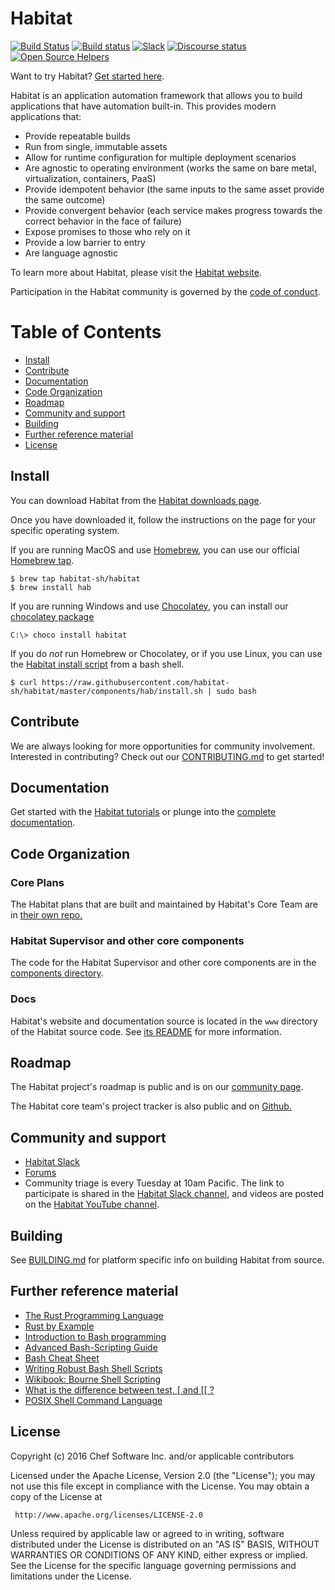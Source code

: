 # Habitat

[![Build Status](https://api.travis-ci.org/habitat-sh/habitat.svg?branch=master)](https://travis-ci.org/habitat-sh/habitat)
[![Build status](https://ci.appveyor.com/api/projects/status/ejn8d6bkhiml16al/branch/master?svg=true)](https://ci.appveyor.com/project/chef/habitat/branch/master)
[![Slack](http://slack.habitat.sh/badge.svg)](http://slack.habitat.sh/)
[![Discourse status](https://img.shields.io/discourse/https/meta.discourse.org/status.svg?style=for-the-badge)](https://forums.habitat.sh)
[![Open Source Helpers](https://www.codetriage.com/habitat-sh/habitat/badges/users.svg)](https://www.codetriage.com/habitat-sh/habitat)

Want to try Habitat? [Get started here](https://www.habitat.sh/learn/).

Habitat is an application automation framework that allows you to build applications that have automation built-in. This provides modern applications that:

* Provide repeatable builds
* Run from single, immutable assets
* Allow for runtime configuration for multiple deployment scenarios
* Are agnostic to operating environment (works the same on bare metal, virtualization, containers, PaaS)
* Provide idempotent behavior (the same inputs to the same asset provide the same outcome)
* Provide convergent behavior (each service makes progress towards the correct behavior in the face of failure)
* Expose promises to those who rely on it
* Provide a low barrier to entry
* Are language agnostic

To learn more about Habitat, please visit the [Habitat website](https://www.habitat.sh).

Participation in the Habitat community is governed by the [code of conduct](https://github.com/habitat-sh/habitat/blob/master/CODE_OF_CONDUCT.md).

# Table of Contents
* [Install](#install)
* [Contribute](#contribute)
* [Documentation](#documentation)
* [Code Organization](#repo-organization)
* [Roadmap](#roadmap)
* [Community and support](#community-and-support)
* [Building](#building)
* [Further reference material](#further-reference-material)
* [License](#license)

## Install

You can download Habitat from the [Habitat downloads page](https://www.habitat.sh/docs/install-habitat/).

Once you have downloaded it, follow the instructions on the page for your specific operating system.

If you are running MacOS and use [Homebrew](https://brew.sh), you can use our official [Homebrew tap](https://github.com/habitat-sh/homebrew-habitat).
```
$ brew tap habitat-sh/habitat
$ brew install hab
```

If you are running Windows and use [Chocolatey](https://chocolatey.org), you can install our [chocolatey package](https://chocolatey.org/packages/habitat)
```
C:\> choco install habitat
```

If you do _not_ run Homebrew or Chocolatey, or if you use Linux, you can use the [Habitat install
script](https://github.com/habitat-sh/habitat/blob/master/components/hab/install.sh) from a bash shell.

```
$ curl https://raw.githubusercontent.com/habitat-sh/habitat/master/components/hab/install.sh | sudo bash
```

## Contribute

We are always looking for more opportunities for community involvement. Interested in contributing? Check out our [CONTRIBUTING.md](CONTRIBUTING.md) to get started!

## Documentation

Get started with the [Habitat tutorials](https://www.habitat.sh/learn/) or plunge into the [complete documentation](https://www.habitat.sh/docs/).

## Code Organization

### Core Plans

The Habitat plans that are built and maintained by Habitat's Core Team are in [their own repo.](https://github.com/habitat-sh/core-plans)

### Habitat Supervisor and other core components

The code for the Habitat Supervisor and other core components are in the [components directory](https://github.com/habitat-sh/habitat/tree/master/components).

### Docs

Habitat's website and documentation source is located in the `www` directory of the Habitat source code. See [its README](www/README.md) for more information.

## Roadmap

The Habitat project's roadmap is public and is on our [community page](https://www.habitat.sh/community/).

The Habitat core team's project tracker is also public and on [Github.](https://github.com/habitat-sh/habitat/projects/1)

## Community and support

* [Habitat Slack](http://slack.habitat.sh)
* [Forums]()
* Community triage is every Tuesday at 10am Pacific. The link to participate is shared in the [Habitat Slack channel](http://slack.habitat.sh), and videos are posted on the [Habitat YouTube channel](https://youtube.com/channel/UC0wJZeP2dfPZaDUPgvpVpSg).

## Building
See [BUILDING.md](BUILDING.md) for platform specific info on building Habitat from source.

## Further reference material

* [The Rust Programming Language](http://doc.rust-lang.org/book/)
* [Rust by Example](http://rustbyexample.com/)
* [Introduction to Bash programming](http://tldp.org/HOWTO/Bash-Prog-Intro-HOWTO.html)
* [Advanced Bash-Scripting Guide](http://www.tldp.org/LDP/abs/html/)
* [Bash Cheat Sheet](http://tldp.org/LDP/abs/html/refcards.html)
* [Writing Robust Bash Shell Scripts](http://www.davidpashley.com/articles/writing-robust-shell-scripts/)
* [Wikibook: Bourne Shell Scripting](https://en.wikibooks.org/wiki/Bourne_Shell_Scripting)
* [What is the difference between test, \[ and \[\[ ?](http://mywiki.wooledge.org/BashFAQ/031)
* [POSIX Shell Command Language](http://pubs.opengroup.org/onlinepubs/9699919799/utilities/V3_chap02.html)

## License

Copyright (c) 2016 Chef Software Inc. and/or applicable contributors

Licensed under the Apache License, Version 2.0 (the "License");
you may not use this file except in compliance with the License.
You may obtain a copy of the License at

     http://www.apache.org/licenses/LICENSE-2.0

Unless required by applicable law or agreed to in writing, software
distributed under the License is distributed on an "AS IS" BASIS,
WITHOUT WARRANTIES OR CONDITIONS OF ANY KIND, either express or implied.
See the License for the specific language governing permissions and
limitations under the License.
